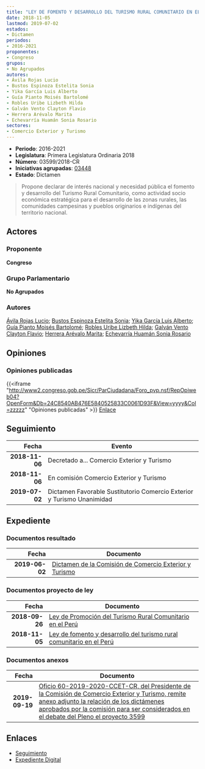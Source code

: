 ```yaml
---
title: "LEY DE FOMENTO Y DESARROLLO DEL TURISMO RURAL COMUNITARIO EN EL PERÚ"
date: 2018-11-05
lastmod: 2019-07-02
estados:
- Dictamen
periodos:
- 2016-2021
proponentes:
- Congreso
grupos:
- No Agrupados
autores:
- Ávila Rojas Lucio
- Bustos Espinoza Estelita Sonia
- Yika García Luis Alberto
- Guía Pianto Moisés Bartolomé
- Robles Uribe Lizbeth Hilda
- Galván Vento Clayton Flavio
- Herrera Arévalo Marita
- Echevarría Huamán Sonia Rosario
sectores:
- Comercio Exterior y Turismo
---
```

- **Periodo**: 2016-2021
- **Legislatura**: Primera Legislatura Ordinaria 2018
- **Número**: 03599/2018-CR
- **Iniciativas agrupadas**: [03448](../../03400/03448)
- **Estado**: Dictamen

> Propone declarar de interés nacional y necesidad pública el fomento y desarrollo del Turismo Rural Comunitario, como actividad socio económica estratégica para el desarrollo de las zonas rurales, las comunidades campesinas y pueblos originarios e indígenas del territorio nacional.


## Actores

### Proponente

**Congreso**

### Grupo Parlamentario

**No Agrupados**

### Autores

[Ávila Rojas Lucio](mailto:mailto:lavilar@congreso.gob.pe); [Bustos Espinoza Estelita Sonia](mailto:mailto:ebustos@congreso.gob.pe); [Yika García Luis Alberto](mailto:mailto:lyika@congreso.gob.pe); [Guía Pianto Moisés Bartolomé](mailto:mailto:mguia@congreso.gob.pe); [Robles Uribe Lizbeth Hilda](mailto:mailto:lroblesu@congreso.gob.pe); [Galván Vento Clayton Flavio](mailto:mailto:cgalvan@congreso.gob.pe); [Herrera Arévalo Marita](mailto:mailto:mherrera@congreso.gob.pe); [Echevarría Huamán Sonia Rosario](mailto:mailto:sechevarria@congreso.gob.pe)

## Opiniones

### Opiniones publicadas

{{<iframe "http://www2.congreso.gob.pe/Sicr/ParCiudadana/Foro_pvp.nsf/RepOpiweb04?OpenForm&Db=24C8540AB476E5840525833C0061D93F&View=yyyy&Col=zzzzz" "Opiniones publicadas" >}}
[Enlace](http://www2.congreso.gob.pe/Sicr/ParCiudadana/Foro_pvp.nsf/RepOpiweb04?OpenForm&Db=24C8540AB476E5840525833C0061D93F&View=yyyy&Col=zzzzz)


## Seguimiento

| Fecha | Evento |
|------:|--------|
| **2018-11-06** | Decretado a... Comercio Exterior y Turismo |
| **2018-11-06** | En comisión Comercio Exterior y Turismo |
| **2019-07-02** | Dictamen Favorable Sustitutorio Comercio Exterior y Turismo Unanimidad |

## Expediente

### Documentos resultado

| Fecha | Documento |
|------:|-----------|
| **2019-06-02** | [Dictamen de la Comisión de Comercio Exterior y Turismo](http://www.leyes.congreso.gob.pe/Documentos/2016_2021/ADLP/Normas_Legales/30933-LEY.pdf) |

### Documentos proyecto de ley

| Fecha | Documento |
|------:|-----------|
| **2018-09-26** | [Ley de Promoción del Turismo Rural Comunitario en el Perú](http://www.leyes.congreso.gob.pe/Documentos/2016_2021/Proyectos_de_Ley_y_de_Resoluciones_Legislativas/PL0344820180926.PDF) |
| **2018-11-05** | [Ley de fomento y desarrollo del turismo rural comunitario en el Perú](http://www.leyes.congreso.gob.pe/Documentos/2016_2021/Proyectos_de_Ley_y_de_Resoluciones_Legislativas/PL0359920181105.pdf) |

### Documentos anexos

| Fecha | Documento |
|------:|-----------|
| **2019-09-19** | [Oficio 60-2019-2020-CCET-CR, del Presidente de la Comisión de Comercio Exterior y Turismo, remite anexo adjunto la relación de los dictámenes aprobados por la comisión para ser considerados en el debate del Pleno el proyecto 3599](http://www.leyes.congreso.gob.pe/Documentos/2016_2021/Oficios/Comisiones_Ordinarias/OFICIO-60-2019-2020-CCET-CR.pdf) |

## Enlaces

- [Seguimiento](http://www2.congreso.gob.pe/Sicr/TraDocEstProc/CLProLey2016.nsf/f7fff46988ca05b1052578e100829cc7/140a89ed8809680c0525833c006328d7?OpenDocument)
- [Expediente Digital](http://www2.congreso.gob.pe/Sicr/TraDocEstProc/CLProLey2016.nsf/f7fff46988ca05b1052578e100829cc7/140a89ed8809680c0525833c006328d7?OpenDocument&Click=05257FB7005EB655.eb71d0cf91d8294e05256cdf006b5706/$Body/0.1C6C)

